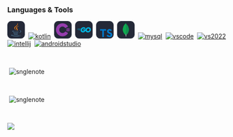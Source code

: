### Languages & Tools

<a href="https://java.com" target="_blank" rel="noreferrer"><img src="https://raw.githubusercontent.com/snglenote/skill-icons/main/icons/Java-Dark.svg" alt="java" height="40"/></a>&nbsp;  <a href="https://kotlinlang.org" target="_blank" rel="noreferrer"><img src="https://raw.githubusercontent.com/snglenote/skill-icons/main/icons/Kotlin-Dark.svg" alt="kotlin" height="40"/></a>&nbsp; <a href="https://docs.microsoft.com/en-us/dotnet/csharp/" target="_blank" rel="noreferrer"><img src="https://raw.githubusercontent.com/snglenote/skill-icons/main/icons/CS-Dark.svg" alt="csharp" height="40"/></a>&nbsp; <a href="https://golang.org" target="_blank" rel="noreferrer"><img src="https://raw.githubusercontent.com/snglenote/skill-icons/main/icons/GoLang-Dark.svg" alt="go" height="40"/></a>&nbsp; <a href="https://www.typescriptlang.org" target="_blank" rel="noreferrer"><img src="https://raw.githubusercontent.com/snglenote/skill-icons/main/icons/TypeScript-Dark.svg" alt="typescript" height="40"/></a>&nbsp; <a href="https://www.mongodb.com" target="_blank" rel="noreferrer"><img src="https://raw.githubusercontent.com/snglenote/skill-icons/main/icons/MongoDB-Dark.svg" alt="mongodb" height="40"/></a>&nbsp; <a href="https://www.mysql.com" target="_blank" rel="noreferrer"><img src="https://raw.githubusercontent.com/snglenote/skill-icons/main/icons/MySQL-Dark.svg" alt="mysql" height="40"/></a>&nbsp; <a href="https://code.visualstudio.com" target="_blank" rel="noreferrer"><img src="https://raw.githubusercontent.com/snglenote/skill-icons/main/icons/VSCode-Dark.svg" alt="vscode" height="40"/></a>&nbsp; <a href="https://visualstudio.microsoft.com" target="_blank" rel="noreferrer"><img src="https://raw.githubusercontent.com/snglenote/skill-icons/main/icons/VisualStudio-Dark.svg" alt="vs2022" height="40"/></a>&nbsp; <a href="https://www.jetbrains.com/idea/" target="_blank" rel="noreferrer"><img src="https://raw.githubusercontent.com/snglenote/skill-icons/main/icons/Idea-Dark.svg" alt="intellij" height="40"/></a>&nbsp; <a href="https://developer.android.com/studio" target="_blank" rel="noreferrer"><img src="https://raw.githubusercontent.com/snglenote/skill-icons/main/icons/AndroidStudio-Dark.svg" alt="androidstudio" height="40"/></a></p>&nbsp;

<p>&nbsp;<img align="center" src="https://github-readme-stats.snglenote.vercel.app/api/top-langs?username=snglenote&theme=transparent" alt="snglenote" /></p><br/>

<p>&nbsp;<img align="center" src="https://github-readme-stats.vercel.app/api?username=snglenote&show_icons=true&theme=transparent" alt="snglenote" /></p>&nbsp;

<p align="left"><img src="https://count.getloli.com/get/@snglenote?theme=asoul"></p>
